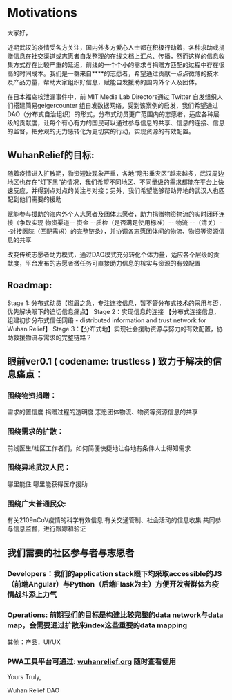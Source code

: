 # Motivations

大家好，

近期武汉的疫情受各方关注，国内外多方爱心人士都在积极行动着，各种求助或捐赠信息在社交渠道或志愿者自发整理的在线文档上汇总、传播，然而这样的信息收集方式存在比较严重的延迟，前线的一个个小的需求与捐赠方匹配的过程中存在很高的时间成本。我们是一群来自****的志愿者，希望通过贡献一点点微薄的技术及产品力量，帮助大家组织好信息，赋能自发援助的国内外个人及团体。

在日本福岛核泄漏事件中，前 MIT Media Lab Directors通过 Twitter 自发组织人们搭建简易geigercounter 组自发数据网络，受到该案例的启发，我们希望通过DAO（分布式自治组织）的形式，分布式动员更广范围内的志愿者，适应各种层级的贡献度，让每个有心有力的国民可以通过参与信息的共享、信息的连接、信息的监督，把旁观的无力感转化为更切实的行动，实现资源的有效配置。


## WuhanRelief的目标:
随着疫情进入扩散期，物资短缺现象严重，各地“隐形重灾区”越来越多，武汉周边地区也存在“灯下黑”的情况，我们希望不同地区、不同量级的需求都能在平台上快速反应，并得到点对点的关注与对接；另外，我们希望能够帮助异地的武汉人也匹配到他们需要的援助

赋能参与援助的海内外个人志愿者及团体志愿者，助力捐赠物资物流的实时闭环连接（争取实现 物资渠道-- 资金 --质检（是否满足使用标准）-- 物流 --（清关）--对接医院（匹配需求）的完整链条），并协调各志愿团体间的物流、物资等资源信息的共享

改变传统志愿者助力模式，通过DAO模式充分转化个体力量，适应各个层级的贡献度，平台发布的志愿者微任务可直接助力信息的核实与资源的有效配置


## Roadmap:
Stage 1: 分布式动员【燃眉之急，专注连接信息，暂不管分布式技术的采用与否，优先解决眼下的迫切信息痛点】
Stage 2：实现信息的连接 【分布式连接信息，组建初步分布式信任网络 - distributed information and trust network for Wuhan Relief】
Stage 3：【分布式地】实现社会援助资源与努力的有效配置，协助救援物流与需求的完整链路？


## 眼前ver0.1 ( codename: trustless ) 致力于解决的信息痛点：

### 围绕物资捐赠：
需求的置信度
捐赠过程的透明度
志愿团体物流、物资等资源信息的共享

### 围绕需求的扩散：
前线医生/社区工作者们，如何简便快捷地让各地有条件人士得知需求

### 围绕异地武汉人民：
哪里能住
哪里能获得医疗援助

### 围绕广大普通民众:
有关2109nCoV疫情的科学有效信息
有关交通管制、社会活动的信息收集
共同参与信息监督，进行跟踪和验证

## 我们需要的社区参与者与志愿者
### Developers：我们的application stack眼下均采取accessible的JS（前端Angular）与Python（后端Flask为主）方便开发者群体为疫情战斗添上力气
### Operations: 前期我们的目标是构建比较完整的data network与data map，会需要通过扩散来index这些重要的data mapping
其他：产品，UI/UX

### PWA工具平台可通过: [wuhanrelief.org](https://pwa.wuhanrelief.org) 随时查看使用

Yours Truly,

Wuhan Relief DAO

